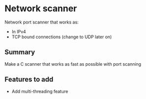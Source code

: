 # Network scanner
Network port scanner that works as:
- In IPv4
- TCP bound connections (change to UDP later on)

## Summary
Make a C scanner that works as fast as possible with port scanning

## Features to add
- Add multi-threading feature